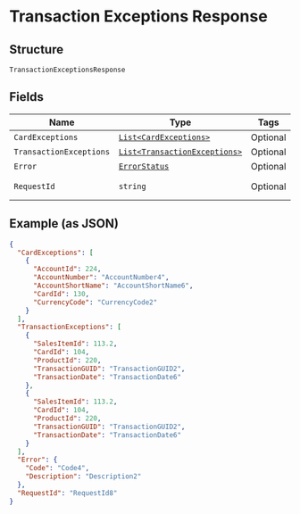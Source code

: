 
# Transaction Exceptions Response

## Structure

`TransactionExceptionsResponse`

## Fields

| Name | Type | Tags | Description |
|  --- | --- | --- | --- |
| `CardExceptions` | [`List<CardExceptions>`](../../doc/models/card-exceptions.md) | Optional | - |
| `TransactionExceptions` | [`List<TransactionExceptions>`](../../doc/models/transaction-exceptions.md) | Optional | - |
| `Error` | [`ErrorStatus`](../../doc/models/error-status.md) | Optional | - |
| `RequestId` | `string` | Optional | API Request Id |

## Example (as JSON)

```json
{
  "CardExceptions": [
    {
      "AccountId": 224,
      "AccountNumber": "AccountNumber4",
      "AccountShortName": "AccountShortName6",
      "CardId": 130,
      "CurrencyCode": "CurrencyCode2"
    }
  ],
  "TransactionExceptions": [
    {
      "SalesItemId": 113.2,
      "CardId": 104,
      "ProductId": 220,
      "TransactionGUID": "TransactionGUID2",
      "TransactionDate": "TransactionDate6"
    },
    {
      "SalesItemId": 113.2,
      "CardId": 104,
      "ProductId": 220,
      "TransactionGUID": "TransactionGUID2",
      "TransactionDate": "TransactionDate6"
    }
  ],
  "Error": {
    "Code": "Code4",
    "Description": "Description2"
  },
  "RequestId": "RequestId8"
}
```


